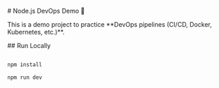 \# Node.js DevOps Demo 🚀



This is a demo project to practice \*\*DevOps pipelines (CI/CD, Docker, Kubernetes, etc.)\*\*.



\## Run Locally

```bash

npm install

npm run dev



